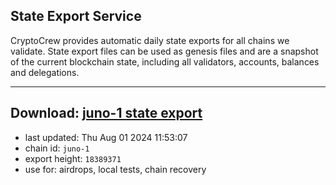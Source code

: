 ## State Export Service
CryptoCrew provides automatic daily state exports for all chains we validate. State export files can be used as genesis files and are a snapshot of the current blockchain state, including all validators, accounts, balances and delegations.

---
**Download: [juno-1 state export](https://dl-eu2.ccvalidators.com/SERVICE/juno/juno-1_export_18389371.json)**
---

- last updated: Thu Aug 01 2024 11:53:07
- chain id: `juno-1`
- export height: `18389371`
- use for: airdrops, local tests, chain recovery
